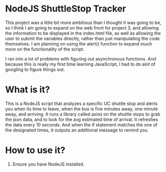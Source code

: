 # NodeJS ShuttleStop Tracker
This project was a little bit more ambitious than I thought it was going to be, so I think I am going to expand on the web front for project 3, 
and allowing the information to be displayed in the index.html file, as well as allowing the user to submit the variables directly, 
rather than just manipulating the code themselves. I am planning on using the alert() function to expand much more on the functionality of the script.

I ran into a lot of problems with figuring out asynchronous functions. And because this is really my first time learning JavaScript, I had to do alot of googling to figure things out.

# What is it?
This is a NodeJS script that analyzes a specific UC shuttle stop and alerts you when its time to leave, when the bus is five minutes away, one minute away, and arriving. 
It runs a library called axios on the shuttle stops to grab the json data, and to look for the avg estimated time of arrival. 
It refreshes the data every 10 seconds. And when the if statement matches the one of the designated times, 
it outputs an additional message to remind you.

# How to use it?

1. Ensure you have NodeJS installed.
